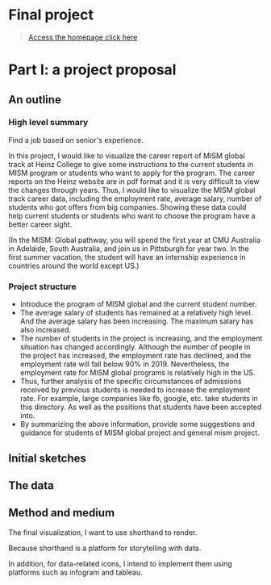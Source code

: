 # Final project

> [Access the homepage click here](https://hyh1997112.github.io/94870portfolio/)

# Part I: a project proposal
## An outline
### High level summary
Find a job based on senior's experience.

In this project, I would like to visualize the career report of MISM global track at Heinz College to give some instructions to the current students in MISM program or students who want to apply for the program. The career reports on the Heinz website are in pdf format and it is very difficult to view the changes through years. Thus, I would like to visualize the MISM global track career data, including the employment rate, average salary, number of students who got offers from big companies. Showing these data could help current students or students who want to choose the program have a better career sight.

(In the MISM: Global pathway, you will spend the first year at CMU Australia in Adelaide, South Australia, and join us in Pittsburgh for year two. In the first summer vacation, the student will have an internship experience in countries around the world except US.)
### Project structure
* Introduce the program of MISM global and the current student number. 
* The average salary of students has remained at a relatively high level. And the average salary has been increasing. The maximum salary has also increased.
* The number of students in the project is increasing, and the employment situation has changed accordingly. Although the number of people in the project has increased, the employment rate has declined, and the employment rate will fall below 90% in 2019. Nevertheless, the employment rate for MISM global programs is relatively high in the US. 
* Thus, further analysis of the specific circumstances of admissions received by previous students is needed to increase the employment rate. For example, large companies like fb, google, etc. take students in this directory. As well as the positions that students have been accepted into.
* By summarizing the above information, provide some suggestions and guidance for students of MISM global project and general mism project.

## Initial sketches


## The data

## Method and medium
The final visualization, I want to use shorthand to render.

Because shorthand is a platform for storytelling with data. 

In addition, for data-related icons, I intend to implement them using platforms such as infogram and tableau.
 
